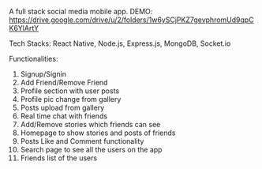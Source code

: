 A full stack social media mobile app. DEMO: https://drive.google.com/drive/u/2/folders/1w6ySCjPKZ7gevphromUd9qpCK6YlArtY

Tech Stacks: React Native, Node.js, Express.js, MongoDB, Socket.io

Functionalities:

1) Signup/Signin
2) Add Friend/Remove Friend
3) Profile section with user posts
4) Profile pic change from gallery
5) Posts upload from gallery
6) Real time chat with friends
7) Add/Remove stories which friends can see
8) Homepage to show stories and posts of friends
9) Posts Like and Comment functionality
10) Search page to see all the users on the app
11) Friends list of the users

